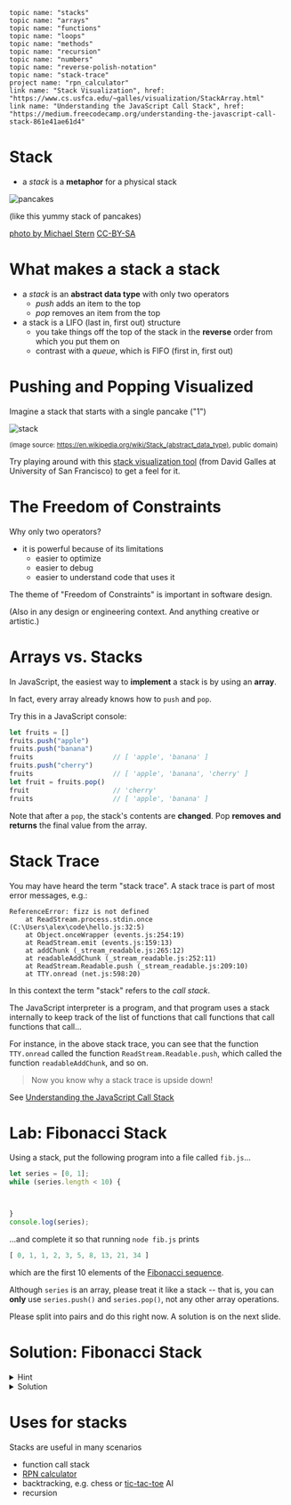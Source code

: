     topic name: "stacks"
    topic name: "arrays"
    topic name: "functions"
    topic name: "loops"
    topic name: "methods"
    topic name: "recursion"
    topic name: "numbers"
    topic name: "reverse-polish-notation"
    topic name: "stack-trace"
    project name: "rpn_calculator"
    link name: "Stack Visualization", href: "https://www.cs.usfca.edu/~galles/visualization/StackArray.html"
    link name: "Understanding the JavaScript Call Stack", href: "https://medium.freecodecamp.org/understanding-the-javascript-call-stack-861e41ae61d4"

# Stack

* a *stack* is a **metaphor** for a physical stack

![pancakes](/images/pancakes.jpg)

(like this yummy stack of pancakes)

[photo by Michael Stern](https://www.flickr.com/photos/68711844@N07/15638298618)
[CC-BY-SA](https://creativecommons.org/licenses/by-sa/2.0/)

# What makes a stack a stack

* a *stack* is an **abstract data type** with only two operators
    * *push* adds an item to the top
    * *pop* removes an item from the top
* a stack is a LIFO (last in, first out) structure
    * you take things off the top of the stack in the **reverse** order from which you put them on
    * contrast with a *queue*, which is FIFO (first in, first out)
    
# Pushing and Popping Visualized

Imagine a stack that starts with a single pancake ("1")

![stack](/images/stack.png) 

<small>(image source: <https://en.wikipedia.org/wiki/Stack_(abstract_data_type)>, public domain)</small>

Try playing around with this [stack visualization tool](https://www.cs.usfca.edu/~galles/visualization/StackArray.html) (from David Galles at University of San Francisco) to get a feel for it.

# The Freedom of Constraints

Why only two operators?

* it is powerful because of its limitations
    * easier to optimize 
    * easier to debug
    * easier to understand code that uses it

The theme of "Freedom of Constraints" is important in software design. 

(Also in any design or engineering context. And anything creative or artistic.)

# Arrays vs. Stacks

In JavaScript, the easiest way to **implement** a stack is by using an **array**.

In fact, every array already knows how to `push` and `pop`.

Try this in a JavaScript console:

```js
let fruits = []
fruits.push("apple")
fruits.push("banana")
fruits                    // [ 'apple', 'banana' ]
fruits.push("cherry")
fruits                    // [ 'apple', 'banana', 'cherry' ]
let fruit = fruits.pop()
fruit                     // 'cherry'
fruits                    // [ 'apple', 'banana' ]
```

Note that after a `pop`, the stack's contents are **changed**. Pop **removes and returns** the final value from the array.

# Stack Trace

You may have heard the term "stack trace". A stack trace is part of most error messages, e.g.:

```
ReferenceError: fizz is not defined
    at ReadStream.process.stdin.once (C:\Users\alex\code\hello.js:32:5)
    at Object.onceWrapper (events.js:254:19)
    at ReadStream.emit (events.js:159:13)
    at addChunk (_stream_readable.js:265:12)
    at readableAddChunk (_stream_readable.js:252:11)
    at ReadStream.Readable.push (_stream_readable.js:209:10)
    at TTY.onread (net.js:598:20)
```

In this context the term "stack" refers to the *call stack*.

The JavaScript interpreter is a program, and that program uses a stack internally to keep track of the list of functions that call functions that call functions that call...

For instance, in the above stack trace, you can see that the function `TTY.onread` called the function `ReadStream.Readable.push`, which called the function `readableAddChunk`, and so on.

> Now you know why a stack trace is upside down!

See [Understanding the JavaScript Call Stack](https://medium.freecodecamp.org/understanding-the-javascript-call-stack-861e41ae61d4)

# Lab: Fibonacci Stack

Using a stack, put the following program into a file called `fib.js`...

```js
let series = [0, 1];
while (series.length < 10) {



}
console.log(series);
```

...and complete it so that running `node fib.js` prints 

```js
[ 0, 1, 1, 2, 3, 5, 8, 13, 21, 34 ]
```

which are the first 10 elements of the [Fibonacci sequence](https://en.wikipedia.org/wiki/Fibonacci_number).

Although `series` is an array, please treat it like a stack -- that is, you can **only** use `series.push()` and `series.pop()`, not any other array operations.

Please split into pairs and do this right now. A solution is on the next slide.

# Solution: Fibonacci Stack

<details>
<summary>Hint</summary>
<div>
You will need to push the first two numbers you popped off in the opisite order you poped them

```js
let a = series.pop()
let b = series.pop()
//......

series.push(b)
series.push(a)
```

</div>
</details>

<details>
<summary>Solution</summary>
<div>

```js
let series = [0, 1];
while (series.length < 10) {
    let b = series.pop();
    let a = series.pop();
    let c = a + b;
    series.push(a);
    series.push(b);
    series.push(c);
}
console.log(series);
```

</div>
</details>

# Uses for stacks

Stacks are useful in many scenarios

* function call stack
* [RPN calculator](/projects/rpn_calculator)
* backtracking, e.g. chess or [tic-tac-toe](/projects/tic-tac-toe) AI
* recursion
